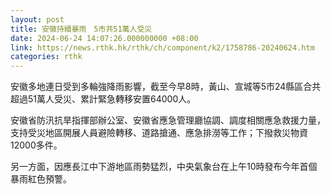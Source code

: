 ```yaml
---
layout: post
title: 安徽持續暴雨　5市共51萬人受災
date: 2024-06-24 14:07:26.000000000 +08:00
link: https://news.rthk.hk/rthk/ch/component/k2/1758786-20240624.htm
categories: rthk
---
```


安徽多地連日受到多輪強降雨影響，截至今早8時，黃山、宣城等5市24縣區合共超過51萬人受災、累計緊急轉移安置64000人。

安徽省防汛抗旱指揮部辦公室、安徽省應急管理廳協調、調度相關應急救援力量，支持受災地區開展人員避險轉移、道路搶通、應急排澇等工作；下撥救災物資12000多件。 

另一方面，因應長江中下游地區雨勢猛烈，中央氣象台在上午10時發布今年首個暴雨紅色預警。
